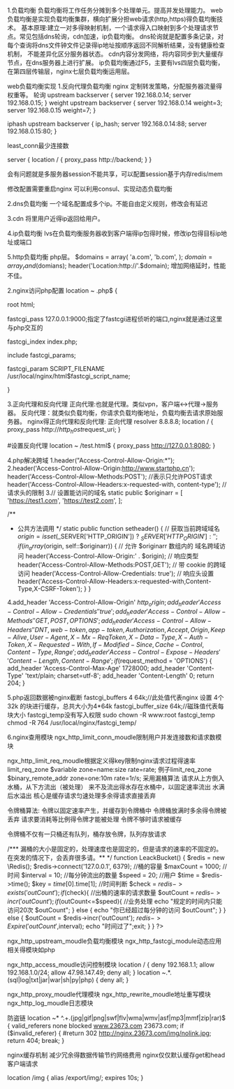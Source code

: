 1.负载均衡
负载均衡将工作任务分摊到多个处理单元。提高并发处理能力。
web负载均衡是实现负载均衡集群，横向扩展分担web请求(http,https)得负载均衡技术。
基本原理:建立一对多得映射机制，一个请求得入口映射到多个处理请求节点。常见包括dns轮询，cdn加速，ip负载均衡。
dns轮询就是配置多条记录，对每个查询将dns文件钟文件记录得ip地址按顺序返回不同解析结果，没有健康检查机制，
不能差异化区分服务器状态。
cdn内容分发网络，将内容同步到大量缓存节点，在dns服务器上进行扩展。
ip负载均衡通过F5，主要有lvs四层负载均衡，在第四层传输层，nginx七层负载均衡运用层。


web负载均衡实现
1.反向代理负载均衡
nginx 定制转发策略，分配服务器流量得权重等。
轮询 upstream backserver {
    server 192.168.0.14;
    server 192.168.0.15;
}
weight
upstream backserver {
    server 192.168.0.14 weight=3;
    server 192.168.0.15 weight=7;
}

iphash
upstream backserver {
    ip_hash;
    server 192.168.0.14:88;
    server 192.168.0.15:80;
}

least_conn最少连接数

server {
    location / {
        proxy_pass http://backend;
    }
}

会有问题就是多服务器session不能共享，可以配置session基于内存redis/mem


修改配置需要重启nginx
可以利用consul、实现动态负载均衡

2.dns负载均衡
一个域名配置成多个ip。不能自由定义规则，修改会有延迟

3.cdn
将里用户近得ip返回给用户。

4.ip负载均衡
lvs在负载均衡服务器收到客户端得ip包得时候，修改ip包得目标ip地址或端口

5.http负载均衡
php层。
$domains = array(
	'a.com',
	'b.com',
);
$domain = array_rand($domians);
header('Location:http://'.$domain);
增加网络延时，性能不佳。

2.nginx访问php配置
location ~ \.php$ {

root html;

fastcgi_pass 127.0.0.1:9000;指定了fastcgi进程侦听的端口,nginx就是通过这里与php交互的

fastcgi_index index.php;

include fastcgi_params;

fastcgi_param SCRIPT_FILENAME   /usr/local/nginx/html$fastcgi_script_name;

}

3.正向代理和反向代理
正向代理:也就是代理。类似vpn，客户端<->代理->服务器。
反向代理：就类似负载均衡，你请求负载均衡地址，负载均衡去请求原始服务器。
nginx得正向代理和反向代理:
正向代理
resolver 8.8.8.8;
    location / {
        proxy_pass http://$http_host$request_uri;
    }

 #设置反向代理
    location ~ /test.html$ {
        proxy_pass http://127.0.0.1:8080;
    }

4.php解决跨域
1.header("Access-Control-Allow-Origin:*");
2.header('Access-Control-Allow-Origin:http://www.startphp.cn');
header('Access-Control-Allow-Methods:POST');    //表示只允许POST请求
header('Access-Control-Allow-Headers:x-requested-with, content-type'); //请求头的限制
3.// 设置能访问的域名
static public $originarr = [
   'https://test1.com',
   'https://test2.com',
];

/**
 *  公共方法调用
 */
static public function setheader()
{
   // 获取当前跨域域名
   $origin = isset($_SERVER['HTTP_ORIGIN']) ? $_SERVER['HTTP_ORIGIN'] : '';
   if (in_array($origin, self::$originarr)) {
      // 允许 $originarr 数组内的 域名跨域访问
      header('Access-Control-Allow-Origin:' . $origin);
      // 响应类型
      header('Access-Control-Allow-Methods:POST,GET');
      // 带 cookie 的跨域访问
      header('Access-Control-Allow-Credentials: true');
      // 响应头设置
      header('Access-Control-Allow-Headers:x-requested-with,Content-Type,X-CSRF-Token');
   }
}

4.add_header 'Access-Control-Allow-Origin' $http_origin;
        add_header 'Access-Control-Allow-Credentials' 'true';
        add_header 'Access-Control-Allow-Methods' 'GET, POST, OPTIONS';
        add_header 'Access-Control-Allow-Headers'
        'DNT,web-token,app-token,Authorization,Accept,Origin,Keep-Alive,User-Agent,X-Mx-ReqToken,
        X-Data-Type,X-Auth-Token,X-Requested-With,If-Modified-Since,Cache-Control,Content-Type,Range';
        add_header 'Access-Control-Expose-Headers' 'Content-Length,Content-Range';
        if ($request_method = 'OPTIONS') {
                add_header 'Access-Control-Max-Age' 1728000;
                add_header 'Content-Type' 'text/plain; charset=utf-8';
                add_header 'Content-Length' 0;
                return 204;
        }


5.php返回数据被nginx截断
fastcgi_buffers 4 64k;//此处值代表nginx 设置 4个 32k 的块进行缓存，总共大小为4*64k
fastcgi_buffer_size 64k;//磁珠值代表每块大小
fastcgi_temp没有写入权限
sudo chown -R www:root fastcgi_temp
chmod -R 764 /usr/local/nginx/fastcgi_temp/


6.nginx查用模块
ngx_http_limit_conn_moudle限制用户并发连接数和请求数模块

ngx_http_limit_req_moudle根据定义得key限制nginx请求过程得速率
limit_req_zone $variable zone=name:size rate=rate;
例子limit_req_zone $binary_remote_addr zone=one:10m rate=1r/s;
采用漏桶算法
请求从上方倒入水桶，从下方流出（被处理）
来不及流出得水存在水桶中，以固定速率流出
水满后水溢出
核心是缓存请求匀速处理多余得请求直接丢弃

令牌桶算法:
令牌以固定速率产生，并缓存到令牌桶中
令牌桶放满时多余得令牌被丢弃
请求要消耗等比例得令牌才能被处理
令牌不够时请求被缓存

令牌桶不仅有一只桶还有队列，桶存放令牌，队列存放请求

/*** 漏桶的大小是固定的，处理速度也是固定的，但是请求的速率的不固定的。在突发的情况下，会丢弃很多请。** */
    function LeackBucket()
{   $redis = new \Redis();
    $redis->connect('127.0.0.1', 6379);
     //桶的容量
     $maxCount = 1000;
     //时间
     $interval = 10;
     //每分钟流出的数量
     $speed = 20;
     //用户
     $time = $redis->time();
     $key = $time[0].$time[1];
     //时间判断
     $check = $redis->exists('outCount');
     if ($check){
     //出桶的速率的请求数量
        $outCount = $redis->incr('outCount');
        if ($outCount<=$speed){
        //业务处理
            echo "规定的时间内只能访问20次 $outCount";
         } else {
            echo "你已经超过每分钟的访问 $outCount";
         }
        } else {
            $outCount = $redis->incr('outCount');
            $redis->Expire('outCount',$interval);
            echo "时间过了";exit;
        }
    }
?>

ngx_http_upstream_moudle负载均衡模块
ngx_http_fastcgi_module动态应用相关得模块如php

ngx_http_access_moudle访问控制模块
location / {
    deny 192.168.1.1;
    allow 192.168.1.0/24;
    allow 47.98.147.49;
    deny all;
}
location ~.*\.(sql|log|txt|jar|war|sh|py|php) {
    deny all;
}

ngx_http_proxy_moudle代理模块
ngx_http_rewrite_moudle地址重写模块
ngx_http_log_moudle日志模块

防盗链
location ~* ^.+\.(jpg|gif|png|swf|flv|wma|wmv|asf|mp3|mmf|zip|rar)$ {
    valid_referers none blocked www.23673.com 23673.com;
    if ($invalid_referer) {
        #return 302 http://nginx.23673.com/img/nolink.jpg;
        return 404; break;
    }

nginx缓存机制
减少冗余得数据传输节约网络费用
nginx仅仅默认缓存get和head客户端请求

location /img {
    alias /export/img/;
    expires 10s;
}




